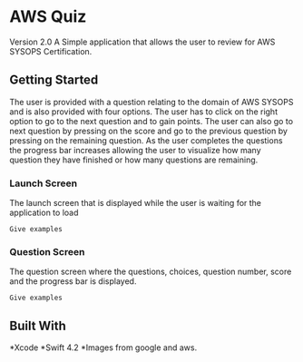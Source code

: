 # AWS Quiz

Version 2.0
A Simple application that allows the user to review for AWS SYSOPS Certification.

## Getting Started

The user is provided with a question relating to the domain of AWS SYSOPS and is also provided with four options. The user has to click on the right option to go to the next question and to gain points. The user can also go to next question by pressing on the score and go to the previous question by pressing on the remaining question. As the user completes the questions the progress bar increases allowing the user to visualize how many question they have finished or how many questions are remaining.

### Launch Screen

The launch screen that is displayed while the user is waiting for the application to load

```
Give examples
```

### Question Screen

The question screen where the questions, choices, question number, score and the progress bar is displayed.

```
Give examples
```

## Built With

*Xcode
*Swift 4.2
*Images from google and aws.

